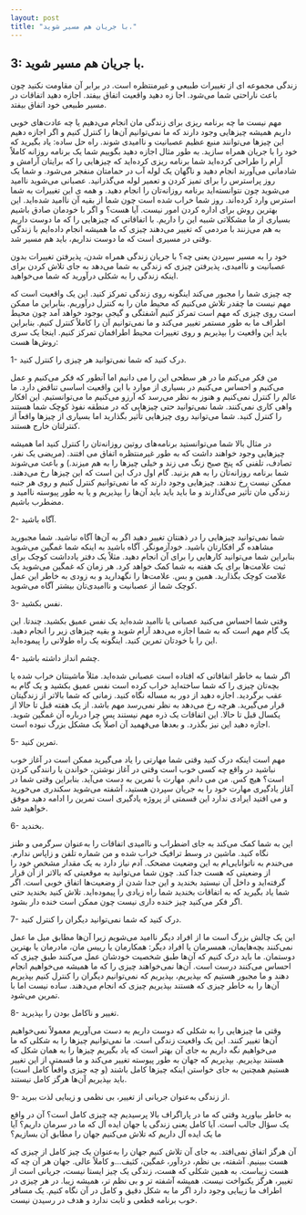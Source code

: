```yaml
---
layout: post
title: "با جریان هم مسیر شوید."
---
```

3: با جریان هم مسیر شوید.
-------------------------

زندگی مجموعه ای از تغییرات طبیعی و غیرمنتظره است. در برابر آن مقاومت
نکنید چون باعث ناراحتی شما می‌شود. اجا زه دهید واقعیت اتفاق بیفتد. اجازه
دهید اتفاقات در مسیر طبیعی خود اتفاق بیفتد.

مهم نیست ما چه برنامه ریزی برای زندگی مان انجام می‌دهیم یا چه عادت‌های
خوبی داریم همیشه چیزهایی وجود دارند که ما نمی‌توانیم آن‌ها را کنترل کنیم
و اگر اجازه دهیم این چیزها می‌توانند منبع عظیم عصبانیت و ناامیدی شوند.
راه حل ساده: یاد بگیرید که خود را با جریان همراه سازید. به طور مثال
اجازه دهید بگوییم شما یک برنامه روزانه کاملاً آرام را طراحی کرده‌اید شما
برنامه ریزی کرده‌اید که چیزهایی را که برایتان آرامش و شادمانی می‌آورند
انجام دهید و ناگهان یک لوله آب در حمامتان منفجر می‌شود. و شما یک روز
پراسترس را برای تمیز کردن و تعمیر لوله می‌گذرانید. عصبانی می‌شوید ناامید
می‌شوید چون نتوانسته‌اید برنامه روزانه‌تان را انجام دهید. و همه ی این
تغییرات به شما استرس وارد کرده‌اند. روز شما خراب شده است چون شما از بقیه
آن ناامید شده‌اید. این بهترین روش برای اداره کردن امور نیست. آیا هست؟ و
اگر با خودمان صادق باشیم بسیاری از ما مشکلاتی شبیه این را داریم. با
اتفاقاتی که چیزهایی را که ما دوست داریم به هم می‌زنند با مردمی که تغییر
می‌دهند چیزی که ما همیشه انجام داده‌ایم با زندگی وقتی در مسیری است که ما
دوست نداریم، باید هم مسیر شد.

خود را به مسیر سپردن یعنی چه؟ با جریان زندگی همراه شدن، پذیرفتن تغییرات
بدون عصبانیت و ناامیدی، پذیرفتن چیزی که زندگی به شما می‌دهد به جای تلاش
کردن برای اینکه زندگی را به شکلی درآورید که شما می‌خواهید.

چه چیزی شما را مجبور می‌کند اینگونه روی زندگی تمرکز کنید. این یک واقعیت
است که مهم نیست ما چقدر تلاش می‌کنیم که محیط مان را به کنترل درآوریم.
بنابراین ما ممکن است روی چیزی که مهم است تمرکز کنیم آشفتگی و گیجی بوجود
خواهد آمد چون محیط اطراف ما به طور مستمر تغییر می‌کند و ما نمی‌توانیم آن
را کاملاً کنترل کنیم. بنابراین باید این واقعیت را بپذیریم و روی تغییرات
محیط اطرافمان تمرکز کنیم. اینجا یک سری روش‌ها هست:

1- درک کنید که شما نمی‌توانید هر چیزی را کنترل کنید.

من فکر می‌کنم ما در هر سطحی این را می دانیم اما آنطور که فکر می‌کنیم و
عمل می‌کنیم و احساس می‌کنیم در بسیاری از موارد با این واقعیت اساسی تناقض
دارد. ما عالم را کنترل نمی‌کنیم و هنوز به نظر می‌رسد که آرزو می‌کنیم ما
می‌توانستیم. این افکار واهی کاری نمی‌کنند. شما نمی‌توانید حتی چیزهایی که
در منطقه نفوذ کوچک شما هستند را کنترل کنید. شما می‌توانید روی چیزهایی
تأثیر بگذارید اما بسیاری از چیزها واقعاً از کنترلتان خارج هستند.

در مثال بالا شما می‌توانستید برنامه‌های روتین روزانه‌تان را کنترل کنید
اما همیشه چیزهایی وجود خواهند داشت که به طور غیرمنتظره اتفاق می افتند.
(مریضی یک نفر، تصادف، تلفنی که پنج صبح زنگ می زند و خیلی چیزها را به هم
میزند.) و باعث می‌شوند شما برنامه روزانه‌تان را به هم بزنید. گام اول درک
این است که این چیزها رخ می‌دهند. ممکن نیست رخ ندهند. چیزهایی وجود دارند
که ما نمی‌توانیم کنترل کنیم و روی هر جنبه زندگی مان تأثیر می‌گذارند و ما
باید باید باید آن‌ها را بپذیریم و یا به طور پیوسته ناامید و مضطرب باشیم.

2- آگاه باشید.

شما نمی‌توانید چیزهایی را در ذهنتان تغییر دهید اگر به آن‌ها آگاه نباشید.
شما مجبورید مشاهده گر افکارتان باشید. خودآزمونگر. آگاه باشید به اینکه
شما غمگین می‌شوید بنابراین شما می‌توانید کارهایی را برای آن انجام دهید.
مثلاً یک دفتر یادداشت کوچک برای ثبت علامت‌ها برای یک هفته به شما کمک
خواهد کرد. هر زمان که غمگین می‌شوید یک علامت کوچک بگذارید. همین و بس.
علامت‌ها را نگهدارید و به زودی به خاطر این عمل کوچک شما از عصبانیت و
ناامیدی‌تان بیشتر آگاه می‌شوید.

3- نفس بکشید.

وقتی شما احساس می‌کنید عصبانی یا ناامید شده‌اید یک نفس عمیق بکشید.
چندتا. این یک گام مهم است که به شما اجازه می‌دهد آرام شوید و بقیه چیزهای
زیر را انجام دهید. این را با خودتان تمرین کنید. اینگونه یک راه طولانی را
پیموده‌اید.

4- چشم انداز داشته باشید.

اگر شما به خاطر اتفاقاتی که افتاده است عصبانی شده‌اید. مثلاً ماشینتان
خراب شده یا بچه‌تان چیزی را که شما ساخته‌اید خراب کرده است نفس عمیق
بکشید و یک گام به عقب برگردید. اجازه دهید از دور به مساله نگاه کنید.
زمانی که شما بالاتر از زندگیتان قرار می‌گیرید. هرچه رخ می‌دهد به نظر
نمی‌رسد مهم باشد. از یک هفته قبل تا حالا از یکسال قبل تا حالا. این
اتفاقات یک ذره مهم نیستند پس چرا درباره آن غمگین شوید. اجازه دهید این
نیز بگذرد. و بعدها می‌فهمید آن اصلاً یک مشکل بزرگ نبوده است.

5- تمرین کنید.

مهم است اینکه درک کنید وقتی شما مهارتی را یاد می‌گیرید ممکن است در آغاز
خوب نباشید در واقع چه کسی خوب است وقتی در آغاز نوشتن، خواندن یا رانندگی
کردن است؟ هیچ کس. من می دانم. مهارت با تمرین به دست می‌آید. بنابراین
وقتی شما در آغاز یادگیری مهارت خود را به جریان سپردن هستید، آشفته
می‌شوید سکندری می‌خورید و می افتید ایرادی ندارد این قسمتی از پروژه
یادگیری است تمرین را ادامه دهید موفق خواهید شد.

6- بخندید.

این به شما کمک می‌کند به جای اضطراب و ناامیدی اتفاقات را به‌عنوان سرگرمی
و طنز نگاه کنید. ماشین در وسط ترافیک خراب شده و من شماره تلفن و زاپاس
ندارم. می‌خندم به ناتوانایی‌ام به این وضعیت مضحک. آدم نیاز دارد به یک
مقدار مشخص خود را از وضعیتی که هست جدا کند. چون شما می‌توانید به موقعیتی
که بالاتر از آن قرار گرفته‌اید و داخل آن نیستید بخندید و این جدا شدن از
وضعیت‌ها اتفاق خوبی است. اگر شما یاد بگیرید که به اتفاقات بخندید شما راه
زیادی را پیموده‌اید. تلاش کنید بخندید حتی اگر فکر می‌کنید چیز خنده داری
نیست چون ممکن است خنده دار بشود.

7- درک کنید که شما نمی‌توانید دیگران را کنترل کنید.

این یک چالش بزرگ است ما از افراد دیگر ناامید می‌شویم زیرا آن‌ها مطابق
میل ما عمل نمی‌کنند بچه‌هایمان، همسرمان یا افراد دیگر: همکارمان یا رییس
مان، مادرمان یا بهترین دوستمان. ما باید درک کنیم که آن‌ها طبق شخصیت
خودشان عمل می‌کنند طبق چیزی که احساس می‌کنند درست است. آن‌ها نمی‌خواهند
چیزی را که ما همیشه می‌خواهیم انجام دهند و ما مجبور هستیم که بپذیریم،
بپذیریم که نمی‌توانیم دیگران را کنترل کنیم بپذیریم آن‌ها را به خاطر چیزی
که هستند بپذیریم چیزی که انجام می‌دهند. ساده نیست اما با تمرین می‌شود.

8- تغییر و ناکامل بودن را بپذیرید.

وقتی ما چیزهایی را به شکلی که دوست داریم به دست می‌آوریم معمولاً
نمی‌خواهیم آن‌ها تغییر کنند. این یک واقعیت زندگی است. ما نمی‌توانیم
چیزها را به شکلی که ما می‌خواهیم نگه داریم به جای آن بهتر است که یاد
بگیریم چیزها را به همان شکل که هستند بپذیریم. بپذیریم که جهان به طور
پیوسته تغییر می‌کند و ما قسمتی از این تغییر هستیم همچنین به جای خواستن
اینکه چیزها کامل باشند (و چه چیزی واقعاً کامل است) باید بپذیریم آن‌ها
هرگز کامل نیستند.

9- از زندگی به‌عنوان جریانی از تغییر، بی نظمی و زیبایی لذت ببرید.

به خاطر بیاورید وقتی که ما در پاراگراف بالا پرسیدیم چه چیزی کامل است؟ آن
در واقع یک سؤال جالب است. آیا کامل یعنی زندگی یا جهان ایده آل که ما در
سرمان داریم؟ آیا ما یک ایده آل داریم که تلاش می‌کنیم جهان را مطابق آن
بسازیم؟

آن هرگز اتفاق نمی‌افتد. به جای آن تلاش کنیم جهان را به‌عنوان یک چیز کامل
از چیزی که هست ببینیم. آشفته، بی نظم، دردآور، غمگین، کثیف...و کاملاً
عالی. جهان هر آن چه که هست زیباست. به همین شکلی که هست، زندگی یک چیز
ایستا نیست، جریانی است از تغییر، هرگز یکنواخت نیست. همیشه آشفته تر و بی
نظم تر، همیشه زیبا. در هر چیزی در اطراف ما زیبایی وجود دارد اگر ما به
شکل دقیق و کامل در آن نگاه کنیم. یک مسافر خوب برنامه قطعی و ثابت ندارد و
هدف در رسیدن نیست.
